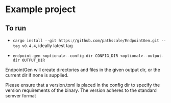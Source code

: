 # Example project

## To run

- `cargo install --git https://github.com/pathscale/EndpointGen.git --tag v0.4.4`, ideally latest tag

- `endpoint-gen <optional>--config-dir CONFIG_DIR <optional>--output-dir OUTPUT_DIR`

EndpointGen will create directories and files in the given output dir, or the current dir if none is supplied.

Please ensure that a version.toml is placed in the config dir to specify the version requirements of the binary.
The version adheres to the standard semver format